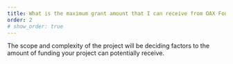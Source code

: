 ```yaml
---
title: What is the maximum grant amount that I can receive from OAX Foundation?
order: 2
# show_order: true
---
```

The scope and complexity of the project will be deciding factors to the amount of funding your project can potentially receive.